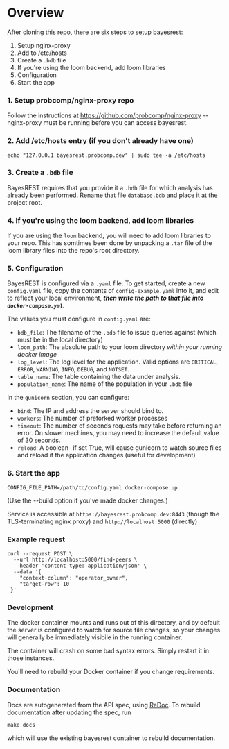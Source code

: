 # Overview

After cloning this repo, there are six steps to setup bayesrest:
1. Setup nginx-proxy
1. Add to /etc/hosts
1. Create a `.bdb` file
1. If you're using the loom backend, add loom libraries
1. Configuration
1. Start the app

### 1. Setup probcomp/nginx-proxy repo

Follow the instructions at https://github.com/probcomp/nginx-proxy -- nginx-proxy must be running before you can access bayesrest.

### 2. Add /etc/hosts entry (if you don't already have one)

    echo "127.0.0.1 bayesrest.probcomp.dev" | sudo tee -a /etc/hosts

### 3. Create a `.bdb` file

BayesREST requires that you provide it a `.bdb` file for which analysis has already been performed. Rename that file `database.bdb` and place it at the project root.

### 4. If you're using the loom backend, add loom libraries

If you are using the `loom` backend, you will need to add loom libraries to your repo.  This has somtimes been done by unpacking a `.tar` file of the loom library files into the repo's root directory.

### 5. Configuration

BayesREST is configured via a `.yaml` file. To get started, create a new `config.yaml` file, copy the contents of `config-example.yaml` into it, and edit to reflect your local environment, ***then write the path to that file into `docker-compose.yml`.***

The values you must configure in `config.yaml` are:

- `bdb_file`: The filename of the `.bdb` file to issue queries against (which must be in the local directory)
- `loom_path`: The absolute path to your loom directory _within your running docker image_
- `log_level`: The log level for the application. Valid options are `CRITICAL`, `ERROR`, `WARNING`, `INFO`, `DEBUG`, and `NOTSET`.
- `table_name`: The table containing the data under analysis.
- `population_name`: The name of the population in your `.bdb` file

In the `gunicorn` section, you can configure:

- `bind`: The IP and address the server should bind to.
- `workers`: The number of preforked worker processes
- `timeout`: The number of seconds requests may take before returning an error. On slower machines, you may need to increase the default value of 30 seconds.
- `reload`: A boolean- if set True, will cause gunicorn to watch source files and reload if the application changes (useful for development)

### 6. Start the app

    CONFIG_FILE_PATH=/path/to/config.yaml docker-compose up

(Use the --build option if you've made docker changes.)

Service is accessible at `https://bayesrest.probcomp.dev:8443` (though the TLS-terminating nginx proxy) and `http://localhost:5000` (directly)

### Example request

    curl --request POST \
      --url http://localhost:5000/find-peers \
      --header 'content-type: application/json' \
      --data '{
        "context-column": "operator_owner",
        "target-row": 10
     }'

### Development

The docker container mounts and runs out of this directory, and by default the server is configured to watch for source file changes, so your changes will generally be immediately visibile in the running container.

The container will crash on some bad syntax errors. Simply restart it in those instances.

You'll need to rebuild your Docker container if you change requirements.

### Documentation

Docs are autogenerated from the API spec, using [ReDoc](https://github.com/Rebilly/ReDoc/blob/master/cli/README.md). To rebuild documentation after updating the spec, run

    make docs

which will use the existing bayesrest container to rebuild documentation.
